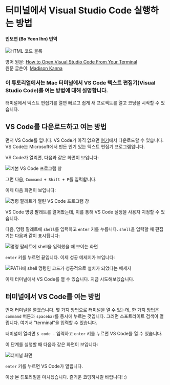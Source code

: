 # 터미널에서 Visual Studio Code 실행하는 방법
#### 인보연 (Bo Yeon Ihn) 번역

![HTML 코드 블록](https://www.freecodecamp.org/news/content/images/size/w2000/2022/01/code.jpg)

영어 원문: [How to Open Visual Studio Code From Your Terminal](freecodecamp.org/news/how-to-open-visual-studio-code-from-your-terminal/)   
원문 글쓴이: [Madison Kanna](https://www.freecodecamp.org/news/author/madisonkanna/)


### 이 튜토리얼에서는 Mac 터미널에서 VS Code 텍스트 편집기(Visual Studio Code)를 여는 방법에 대해 설명합니다.

터미널에서 텍스트 편집기를 열면 빠르고 쉽게 새 프로젝트를 열고 코딩을 시작할 수 있습니다.    

## VS Code를 다운로드하고 여는 방법
먼저 VS Code를 엽니다. VS Code가 아직 없으면 [여기](https://code.visualstudio.com/)에서 다운로드할 수 있습니다. VS Code는 Microsoft에서 만든 인기 있는 텍스트 편집기 프로그램입니다.

VS Code가 열리면, 다음과 같은 화면이 보입니다:

![기본 VS Code 프로그램 창](https://www.freecodecamp.org/news/content/images/size/w1000/2022/01/image.png)

그런 다음, `Command + Shift + P`를 입력합니다.    

이제 다음 화면이 보입니다:    

![명령 팔레트가 열린 VS Code 프로그램 창](https://www.freecodecamp.org/news/content/images/size/w1000/2022/01/image-1.png)

VS Code 명렁 팔레트를 열어봤는데, 이를 통해 VS Code 설정을 사용자 지정할 수 있습니다.   

다음, 명령 팔레트에 `shell`를 입력하고 `enter` 키를 누릅니다. `shell`을 입력할 때 편집기는 다음과 같이 표시됩니다:

![명령 팔레트에 shell을 입력했을 때 보이는 화면](https://www.freecodecamp.org/news/content/images/size/w1000/2022/01/image-2.png)

`enter` 키를 누르면 끝입니다. 이제 성공 메세지가 보입니다:

![PATH에 shell 명령인 코드가 성공적으로 설치가 되었다는 메세지](https://www.freecodecamp.org/news/content/images/size/w1000/2022/01/image-3.png)

이제 터미널에서 VS Code를 열 수 있습니다. 지금 시도해보겠습니다. 

## 터미널에서 VS Code를 여는 방법 
먼저 터미널을 열겠습니다. 몇 가지 방법으로 터미널을 열 수 있는데, 한 가지 방법은 `command` 버튼과 `spacebar`를 동시에 누르는 것입니다. 그러면 스포트라이트 검색이 열립니다. 여기서 "terminal"을 입력할 수 있습니다.    

터미널이 열리면 `$ code .` 입력하고 `enter` 키를 누르면 VS Code를 열 수 있습니다.

이 단계를 실행할 때 다음과 같은 화면이 보입니다:

![터미널 화면](https://www.freecodecamp.org/news/content/images/size/w1000/2022/01/image-4.png)

`enter` 키를 누르면 VS Code가 열립니다.   

이상 본 튜토리얼을 마치겠습니다. 즐거운 코딩하시길 바랍니다! :) 
